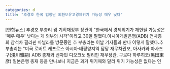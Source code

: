 ```yaml
---
categories: d
title: "추경호 한국 엄청난 외환보유고경제위기 가능성 매우 낮다"
---
```

[연합뉴스] 추경호 부총리 겸 기획재정부 장관이 "한국에서 경제위기가 재현될 가능성은 &#39;매우 매우&#39; 낮다는 게 외부의 시각"이라고 30일 말했다.아시아개발은행(ADB) 연차총회 참석차 필리핀 마닐라를 방문중인 추 부총리는 이날 기자들과 만나 이렇게 말했다.추 부총리는 "미국 로버트 캐프로스 아시아&middot;태평양지역 담당 재무차관보, 아사카와 마사츠구(淺川雅嗣) ADB 총재와 벤자민 디오크노 필리핀 재무장관, 구로다 하루히코(黑田東彦) 일본은행 총재 등을 만나보니 지금은 과거 위기때와 달라 위기 가능성은 없다는 인